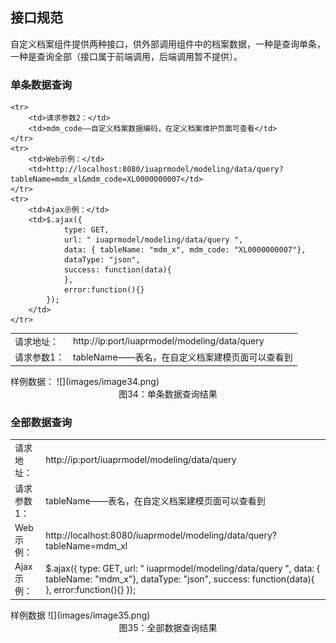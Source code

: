 ## 接口规范

自定义档案组件提供两种接口，供外部调用组件中的档案数据，一种是查询单条，一种是查询全部（接口属于前端调用，后端调用暂不提供）。

### 单条数据查询
<table>
    <tr>
        <td>请求地址：</td>
        <td>http://ip:port/iuaprmodel/modeling/data/query</td>
    </tr>
    <tr>
        <td>请求参数1：</td>
        <td>tableName——表名，在自定义档案建模页面可以查看到 </td>
    </tr>
    
	<tr>
        <td>请求参数2：</td>
        <td>mdm_code——自定义档案数据编码，在定义档案维护页面可查看</td>
    </tr>
	<tr>
        <td>Web示例：</td>
        <td>http://localhost:8080/iuaprmodel/modeling/data/query?tableName=mdm_xl&mdm_code=XL0000000007</td>
    </tr>
	<tr>
        <td>Ajax示例：</td>
        <td>$.ajax({
                type: GET,
                url: " iuaprmodel/modeling/data/query ",
                data: { tableName: "mdm_x", mdm_code: "XL0000000007"},
                dataType: "json",
                success: function(data){
                },
			    error:function(){}
            });
        </td>
    </tr>
</table>
样例数据：
![](images/image34.png)
            <center>图34：单条数据查询结果</center>

### 全部数据查询
<table>
    <tr>
        <td>请求地址：</td>
        <td>http://ip:port/iuaprmodel/modeling/data/query</td>
    </tr>
    <tr>
        <td>请求参数1：</td>
        <td>tableName——表名，在自定义档案建模页面可以查看到 </td>
    </tr>
	<tr>
        <td>Web示例：</td>
        <td>http://localhost:8080/iuaprmodel/modeling/data/query?tableName=mdm_xl</td>
    </tr>
	<tr>
        <td>Ajax示例：</td>
        <td>$.ajax({
               type: GET,
               url: " iuaprmodel/modeling/data/query ",
               data: { tableName: "mdm_x"},
               dataType: "json",
               success: function(data){
               },
               error:function(){}
              });
        </td>
    </tr>
</table>
样例数据
 ![](images/image35.png)
            <center>图35：全部数据查询结果</center>
